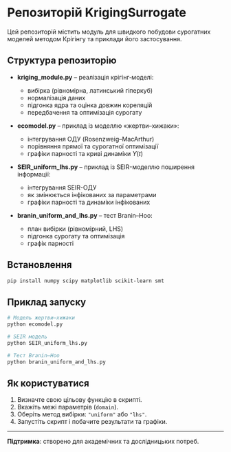 # Репозиторій KrigingSurrogate

Цей репозиторій містить модуль для швидкого побудови сурогатних моделей методом Крігінгу та приклади його застосування.

## Структура репозиторію

-   **kriging_module.py** – реалізація крігінг‑моделі:

    -   вибірка (рівномірна, латинський гіперкуб)
    -   нормалізація даних
    -   підгонка ядра та оцінка довжин кореляцій
    -   передбачення та оптимізація сурогату

-   **ecomodel.py** – приклад із моделлю «жертви–хижаки»:

    -   інтегрування ОДУ (Rosenzweig–MacArthur)
    -   порівняння прямої та сурогатної оптимізації
    -   графіки парності та криві динаміки $Y(t)$

-   **SEIR_uniform_lhs.py** – приклад із SEIR-моделлю поширення інформації:

    -   інтегрування SEIR-ОДУ
    -   як змінюється інфікованих за параметрами
    -   графіки парності та динаміки інфікованих

-   **branin_uniform_and_lhs.py** – тест Branin–Hoo:

    -   план вибірки (рівномірний, LHS)
    -   підгонка сурогату та оптимізація
    -   графік парності

## Встановлення

```bash
pip install numpy scipy matplotlib scikit-learn smt
```

## Приклад запуску

```bash
# Модель жертви–хижаки
python ecomodel.py

# SEIR модель
python SEIR_uniform_lhs.py

# Тест Branin–Hoo
python branin_uniform_and_lhs.py
```

## Як користуватися

1. Визначте свою цільову функцію в скрипті.
2. Вкажіть межі параметрів (`domain`).
3. Оберіть метод вибірки: `"uniform"` або `"lhs"`.
4. Запустіть скрипт і побачите результати та графіки.

---

**Підтримка**: створено для академічних та дослідницьких потреб.
